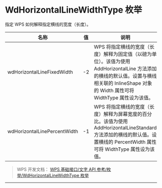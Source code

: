 # WdHorizontalLineWidthType 枚举

指定 WPS 如何解释指定横线的宽度（长度）。

| 名称                         | 值  | 说明                                                                                                                                                                                       |
|------------------------------|-----|--------------------------------------------------------------------------------------------------------------------------------------------------------------------------------------------|
| wdHorizontalLineFixedWidth   | -2  | WPS 将指定横线的宽度（长度）解释为固定值（以磅为单位）。该值为使用 AddHorizontalLine 方法添加的横线的默认值。设置与横线相关联的 InlineShape 对象的 Width 属性可将 WidthType 属性设为该值。 |
| wdHorizontalLinePercentWidth | -1  | WPS 将指定横线的宽度（长度）解释为屏幕宽度的百分比。该值为使用 AddHorizontalLineStandard 方法添加的横线的默认值。设置横线的 PercentWidth 属性可将 WidthType 属性设为该值。                 |

> WPS 开发文档： [WPS 基础接口/文字 API 参考/枚举/WdHorizontalLineWidthType 枚举](https://qn.cache.wpscdn.cn/encs/doc/office_v19/topics/WPS%20%E5%9F%BA%E7%A1%80%E6%8E%A5%E5%8F%A3/%E6%96%87%E5%AD%97%20API%20%E5%8F%82%E8%80%83/%E6%9E%9A%E4%B8%BE/WdHorizontalLineWidthType%20%E6%9E%9A%E4%B8%BE.html)

------------------------------------------------------------------------
